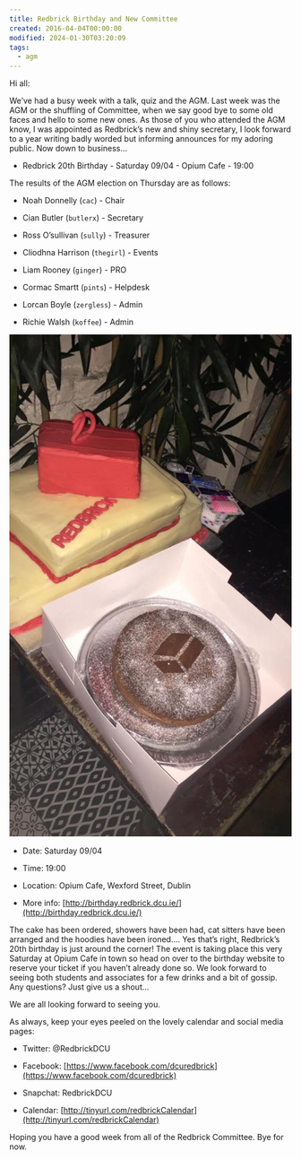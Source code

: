 ```yaml
---
title: Redbrick Birthday and New Committee
created: 2016-04-04T00:00:00
modified: 2024-01-30T03:20:09
tags:
  - agm
---
```


Hi all:

We’ve had a busy week with a talk, quiz and the AGM. Last week was the AGM or the shuffling of Committee, when we say good bye to some old faces and hello to some new ones. As those of you who attended the AGM know, I was appointed as Redbrick’s new and shiny secretary, I look forward to a year writing badly worded but informing announces for my adoring public. Now down to business…

* Redbrick 20th Birthday - Saturday 09/04 - Opium Cafe - 19:00

The results of the AGM election on Thursday are as follows:

* Noah Donnelly (`cac`) - Chair

* Cian Butler (`butlerx`) - Secretary

* Ross O’sullivan (`sully`) - Treasurer

* Cliodhna Harrison (`thegirl`) - Events

* Liam Rooney (`ginger`) - PRO

* Cormac Smartt (`pints`) - Helpdesk

* Lorcan Boyle (`zergless`) - Admin

* Richie Walsh (`koffee`) - Admin

![Birthday Cake](../res/cake.jpg)

* Date: Saturday 09/04

* Time: 19:00

* Location: Opium Cafe, Wexford Street, Dublin

* More info: [http://birthday.redbrick.dcu.ie/](http://birthday.redbrick.dcu.ie/)

The cake has been ordered, showers have been had, cat sitters have been arranged and the hoodies have been ironed…. Yes that’s right, Redbrick’s 20th birthday is just around the corner! The event is taking place this very Saturday at Opium Cafe in town so head on over to the birthday website to reserve your ticket if you haven’t already done so. We look forward to seeing both students and associates for a few drinks and a bit of gossip. Any questions? Just give us a shout…

We are all looking forward to seeing you.

As always, keep your eyes peeled on the lovely calendar and social media pages:

* Twitter: @RedbrickDCU

* Facebook: [https://www.facebook.com/dcuredbrick](https://www.facebook.com/dcuredbrick)

* Snapchat: RedbrickDCU

* Calendar: [http://tinyurl.com/redbrickCalendar](http://tinyurl.com/redbrickCalendar)

Hoping you have a good week from all of the Redbrick Committee. Bye for now.
